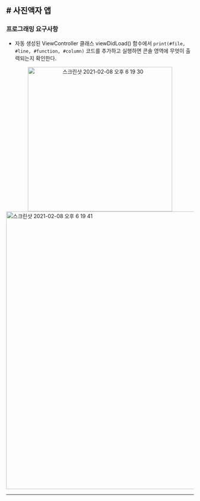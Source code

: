 ## # 사진액자 앱



### 프로그래밍 요구사항

- 자동 생성된 ViewController 클래스 viewDidLoad() 함수에서 `print(#file, #line, #function, #column)` 코드를 추가하고 실행하면 콘솔 영역에 무엇이 출력되는지 확인한다.

<center><img width="388" alt="스크린샷 2021-02-08 오후 6 19 30" src="https://user-images.githubusercontent.com/33626693/107199835-3b45a700-6a3a-11eb-95a6-a4a2496884f9.png"></center>
<img width="746" alt="스크린샷 2021-02-08 오후 6 19 41" src="https://user-images.githubusercontent.com/33626693/107199840-3d0f6a80-6a3a-11eb-956f-b20b8aa04745.png">

---

